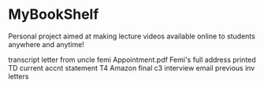 # MyBookShelf
Personal project aimed at making lecture videos available online to students anywhere and anytime!


transcript
letter from uncle femi
Appointment.pdf
Femi's full address printed
TD current accnt statement
T4
Amazon final c3 interview email
previous inv letters
